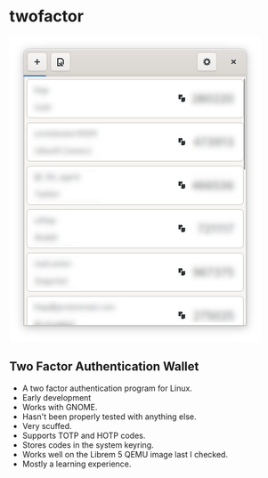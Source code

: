 # twofactor

![App Screenshot](screenshot.jpg?raw=true)

## Two Factor Authentication Wallet

- A two factor authentication program for Linux.
- Early development
- Works with GNOME.
- Hasn't been properly tested with anything else.
- Very scuffed.
- Supports TOTP and HOTP codes.
- Stores codes in the system keyring.
- Works well on the Librem 5 QEMU image last I checked.
- Mostly a learning experience.
